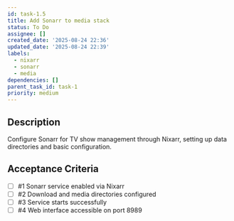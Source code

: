 ```yaml
---
id: task-1.5
title: Add Sonarr to media stack
status: To Do
assignee: []
created_date: '2025-08-24 22:36'
updated_date: '2025-08-24 22:39'
labels:
  - nixarr
  - sonarr
  - media
dependencies: []
parent_task_id: task-1
priority: medium
---
```


## Description

Configure Sonarr for TV show management through Nixarr, setting up data directories and basic configuration.

## Acceptance Criteria
<!-- AC:BEGIN -->
- [ ] #1 Sonarr service enabled via Nixarr
- [ ] #2 Download and media directories configured
- [ ] #3 Service starts successfully
- [ ] #4 Web interface accessible on port 8989
<!-- AC:END -->
